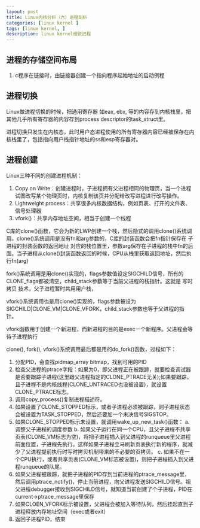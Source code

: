 ```yaml
---
layout: post
title: Linux内核分析（六）进程剖析
categories: [linux kernel ]
tags: [linux kernel, ]
description: linux kernel细说进程
---
```


## 进程的存储空间布局

1. c程序在链接时，由链接器创建一个指向程序起始地址的启动例程

## 进程切换

Linux做进程切换的时候，把通用寄存器 如eax, ebx, 等的内容存到内核栈里，把其他几乎所有寄存器的内容存到process descriptor的task_struct里。

进程切换只发生在内核态，此时用户态进程使用的所有寄存器内容已经被保存在内核栈里了，包括指向用户栈指针地址的ss和esp寄存器对。


## 进程创建

Linux三种不同的创建进程机制：
1. Copy on Write：创建进程时，子进程拥有父进程相同的物理页，当一个进程试图改写某个物理页时，内核复制该页并分配给改写进程进行改写操作。
2. Lightweight process：共享很多内核数据结构，例如页表、打开的文件表、信号处理器
3. vfork()：共享内存地址空间，相当于创建一个线程

C库的clone()函数，它会为新的LWP创建一个栈，然后隐式的调用clone()系统调用。clone()系统调用是没有fn和arg参数的，C库的封装函数会把fn指针保存在 子进程的封装函数的返回地址 对应的栈位置里，参数arg保存在子进程的栈中fn的后面。当子进程从clone()封装函数返回的时候，CPU从栈里获取返回地址，然后执行fn(arg)

fork()系统调用是用clone()实现的，flags参数值设定SIGCHILD信号，所有的CLONE_flags都被清空，child_stack参数等于当前父进程的栈指针。这就是 写时拷贝 技术，父子进程暂时共用用户栈，

vfork()系统调用也是用clone()实现的，flags参数被设为SIGCHILD|CLONE_VM|CLONE_VFORK，child_stack参数也等于父进程的指针。

vfork函数用于创建一个新进程，而新进程的目的是exec一个新程序。父进程会等待子进程执行

clone(), fork(), vfork()系统调用最后都是用的do_fork()函数，过程如下：
1. 分配PID，会查找pidmap_array bitmap，找到可用的PID
2. 检查父进程的ptrace字段：如果为0，即父进程正在被跟踪，就要检查调试器是否要跟踪子进程(这里跟父进程指定的CLONE_PTRACE无关);如果要跟踪，且子进程不是内核线程(CLONE_UNTRACED也没被设置)，就设置CLONE_PTRACE标志。
3. 调用copy_process()复制进程描述符。
4. 如果设置了CLONE_STOPPED标示，或者子进程必须被跟踪，则子进程状态会被设置为TASK_STOPPED，然后还要加一个未决信号SIGSTOP。
5. 如果CLONE_STOPPED标示未设置，就调用wake_up_new_task()函数：
 a. 调整父子进程的调度参数
 b. 如果父子运行在同一个CPU，且父子进程不共享页表(CLONE_VM标志为空)，将把子进程插入到父进程的runqueue里父进程前面位置，子进程先执行。这样如果子进程立马刷新页表执行新的程序，就减少了父进程提前执行时写时拷贝机制带来的不必要的页拷贝。
 c. 如果不在一个CPU执行，或者共享页表(CLONE_VM标志被设置)，则把子进程插入到父进程runqueue的队尾。
6. 如果父进程被跟踪，就把子进程的PID存到当前进程的ptrace_message里，然后调用ptrace_notify()，停止当前进程，向父进程发送SIGCHILD信号。祖父进程debugger接收到SIGCHILD信号，就知道当前创建了个子进程，PID在current->ptrace_message里保存
7. 如果CLOEN_VFORK标示被设置，父进程会被加入等待队列，然后挂起直到子进程释放内存地址空间（exec或者exit）
8. 返回子进程PID，结束
